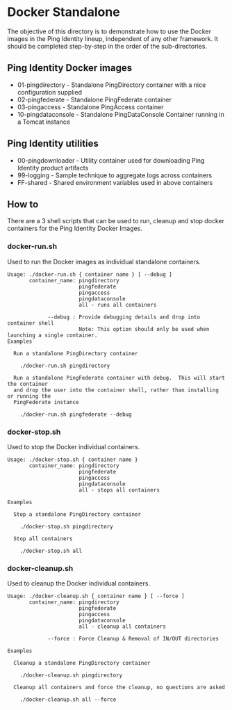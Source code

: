 # Docker Standalone
The objective of this directory is to demonstrate how to use the Docker images in the Ping Identity lineup, independent of any other framework. It should be completed step-by-step in the order of the sub-directories.

## Ping Identity Docker images

* 01-pingdirectory    - Standalone PingDirectory container with a nice configuration supplied
* 02-pingfederate     - Standalone PingFederate container
* 03-pingaccess       - Standalone PingAccess container
* 10-pingdataconsole  - Standalone PingDataConsole Container running in a Tomcat instance

## Ping Identity utilities

* 00-pingdownloader   - Utility container used for downloading Ping Identity product artifacts
* 99-logging          - Sample technique to aggregate logs across containers
* FF-shared           - Shared environment variables used in above containers

## How to

There are a 3 shell scripts that can be used to run, cleanup and stop docker containers for the Ping Identity
Docker Images.

### docker-run.sh
Used to run the Docker images as individual standalone containers.

```
Usage: ./docker-run.sh { container name } [ --debug ]
       container_name: pingdirectory
                       pingfederate
                       pingaccess
                       pingdataconsole
                       all - runs all containers

             --debug : Provide debugging details and drop into container shell
                       Note: This option should only be used when launching a single container.
Examples

  Run a standalone PingDirectory container

    ./docker-run.sh pingdirectory

  Run a standalone PingFederate container with debug.  This will start the container
  and drop the user into the container shell, rather than installing or running the
  PingFederate instance

    ./docker-run.sh pingfederate --debug
```

### docker-stop.sh
Used to stop the Docker individual containers.

```
Usage: ./docker-stop.sh { container name }
       container_name: pingdirectory
                       pingfederate
                       pingaccess
                       pingdataconsole
                       all - stops all containers

Examples

  Stop a standalone PingDirectory container

    ./docker-stop.sh pingdirectory

  Stop all containers

    ./docker-stop.sh all
```

### docker-cleanup.sh
Used to cleanup the Docker individual containers.

```
Usage: ./docker-cleanup.sh { container name } [ --force ]
       container_name: pingdirectory
                       pingfederate
                       pingaccess
                       pingdataconsole
                       all - cleanup all containers

             --force : Force Cleanup & Removal of IN/OUT directories

Examples

  Cleanup a standalone PingDirectory container

    ./docker-cleanup.sh pingdirectory

  Cleanup all containers and force the cleanup, no questions are asked

    ./docker-cleanup.sh all --force
```